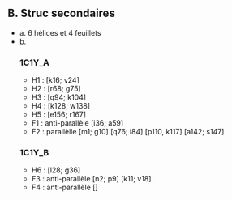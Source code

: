 ## B. Struc secondaires
  * a. 6 hélices et 4 feuillets
  * b. 
    ### 1C1Y_A
     * H1 : [k16; v24]
     * H2 : [r68; g75]
     * H3 : [q94; k104]
     * H4 : [k128; w138]
     * H5 : [e156; r167]
     * F1 : anti-parallèle [i36; a59]
     * F2 : parallèlle [m1; g10] [q76; i84] [p110, k117] [a142; s147]
    ### 1C1Y_B
     * H6 : [l28; g36]
     * F3 : anti-parallèle [n2; p9] [k11; v18]
     * F4 : anti-parallèle []
